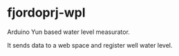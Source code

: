 # fjordoprj-wpl
Arduino Yun based water level measurator.

It sends data to a web space and register well water level.
